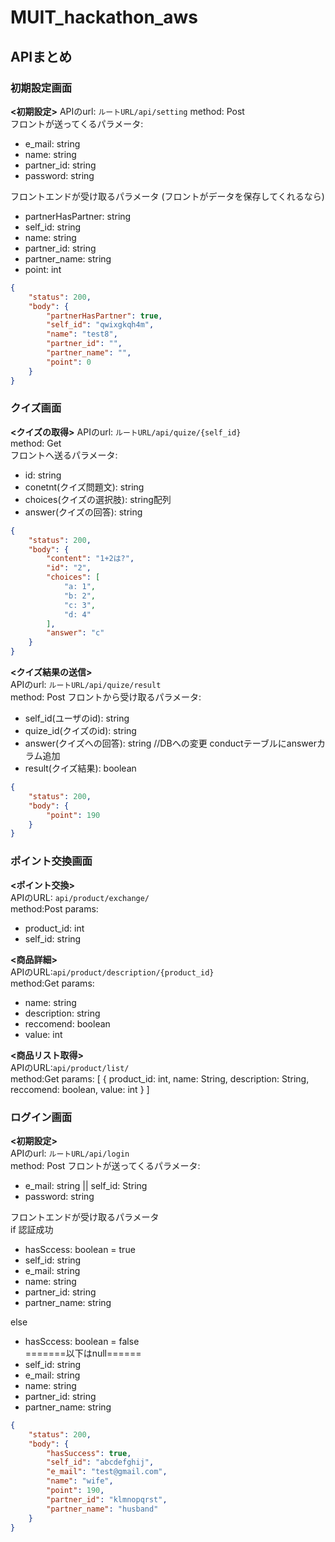 # MUIT_hackathon_aws
## APIまとめ
### 初期設定画面
**<初期設定>**
APIのurl: `ルートURL/api/setting`
method: Post  
フロントが送ってくるパラメータ:
- e_mail: string
- name: string
- partner_id: string
- password: string  

フロントエンドが受け取るパラメータ
(フロントがデータを保存してくれるなら)
- partnerHasPartner: string
- self_id: string
- name: string
- partner_id: string
- partner_name: string
- point: int
```json
{
    "status": 200,
    "body": {
        "partnerHasPartner": true,
        "self_id": "qwixgkqh4m",
        "name": "test8",
        "partner_id": "",
        "partner_name": "",
        "point": 0
    }
}
```

### クイズ画面
**<クイズの取得>**
APIのurl: `ルートURL/api/quize/{self_id}`  
method: Get  
フロントへ送るパラメータ:
- id: string
- conetnt(クイズ問題文): string
- choices(クイズの選択肢): string配列
- answer(クイズの回答): string
```json
{
    "status": 200,
    "body": {
        "content": "1+2は?",
        "id": "2",
        "choices": [
            "a: 1",
            "b: 2",
            "c: 3",
            "d: 4"
        ],
        "answer": "c"
    }
}
```

**<クイズ結果の送信>**  
APIのurl: `ルートURL/api/quize/result`  
method: Post
フロントから受け取るパラメータ:
- self_id(ユーザのid): string
- quize_id(クイズのid): string
- answer(クイズへの回答): string //DBへの変更 conductテーブルにanswerカラム追加 
- result(クイズ結果): boolean
```json
{
    "status": 200,
    "body": {
        "point": 190
    }
}
```

### ポイント交換画面
**<ポイント交換>**  
APIのURL: `api/product/exchange/`  
method:Post
params:
- product_id: int
- self_id: string

**<商品詳細>**  
APIのURL:`api/product/description/{product_id}`  
method:Get
params:
- name: string
- description: string
- reccomend: boolean
- value: int

**<商品リスト取得>**  
APIのURL:`api/product/list/`  
method:Get
params:
[
  {
     product_id: int,
     name: String,
     description: String,
     reccomend: boolean,
     value: int
   }
]

### ログイン画面
**<初期設定>**  
APIのurl: `ルートURL/api/login`  
method: Post
フロントが送ってくるパラメータ:
- e_mail: string ||  self_id: String
- password: string

フロントエンドが受け取るパラメータ  
 if 認証成功
- hasSccess: boolean = true
- self_id: string
- e_mail: string
- name: string
- partner_id: string
- partner_name: string

else
- hasSccess: boolean = false  
  =======以下はnull======
- self_id: string
- e_mail: string
- name: string
- partner_id: string
- partner_name: string
```json
{
    "status": 200,
    "body": {
        "hasSuccess": true,
        "self_id": "abcdefghij",
        "e_mail": "test@gmail.com",
        "name": "wife",
        "point": 190,
        "partner_id": "klmnopqrst",
        "partner_name": "husband"  
    }
}
```
